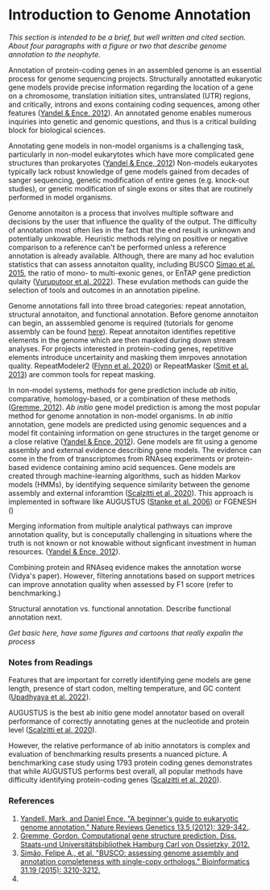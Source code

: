 # Introduction to Genome Annotation

*This section is intended to be a brief, but well written and cited section. About four paragraphs with a figure or two that describe genome annotation to the neophyte.*

Annotation of protein-coding genes in an assembled genome is an essential process for genome sequencing projects. Structurally annotatted eukaryotic gene models provide precise information regarding the location of a gene on a chromosome, translation initiation sites, untranslated (UTR) regions, and critically, introns and exons containing coding sequences, among other features ([Yandel & Ence, 2012](https://www.nature.com/articles/nrg3174)). An annotated genome enables numerous inquiries into genetic and genomic questions, and thus is a critical building block for biological sciences. 

Annotating gene models in non-model organisms is a challenging task, particularly in non-model eukarytotes which have more complicated gene structures than prokaryotes ([Yandel & Ence, 2012](https://www.nature.com/articles/nrg3174)) Non-models eukaryotes typically lack robust knowledge of gene models gained from decades of sanger sequencing, genetic modification of entire genes (e.g. knock-out studies), or genetic modification of single exons or sites that are routinely performed in model organisms. 

Genome annotaiton is a process that involves multiple software and decisions by the user that influence the quality of the output. The difficulty of annotation most often lies in the fact that the end result is unknown and potentially unkowable. Heuristic methods relying on positive or negative comparison to a reference can't be performed unless a reference annotation is already available. Although, there are many ad hoc evalution statistics that can assess annotaiton quality, including BUSCO [Simao et al. 2015](https://academic.oup.com/bioinformatics/article/31/19/3210/211866), the ratio of mono- to multi-exonic genes, or EnTAP gene prediction qulaity ([Vuruputoor et al. 2022](https://doi.org/10.1101/2022.10.03.510643)). These evulation methods can guide the selection of tools and outcomes in an annotation pipeline. 

Genome annotations fall into three broad categories: repeat annotation, structural annotaiton, and functional annotation. Before genome annotaiton can begin, an asssembled genome is required (tutorials for genome assembly can be found [here](https://bioinformatics.uconn.edu/resources-and-events/tutorials-2/)). Repeat annotaiton identifies repetitive elements in the genome which are then masked during down stream analyses. For projects interested in protein-coding genes, repetitive elements introduce uncertainity and masking them imrpoves annotation quality. RepeatModeler2 ([Flynn et al. 2020](https://www.pnas.org/doi/10.1073/pnas.1921046117)) or RepeatMasker ([Smit et al. 2013](https://www.repeatmasker.org/)) are common tools for repeat masking. 

In non-model systems, methods for gene  prediction include *ab initio*, comparative, homology-based, or a combination of these methods ([Gremme, 2012](https://ediss.sub.uni-hamburg.de/handle/ediss/4964)). *Ab initio* gene model prediction is among the most popular method for genome annotation in non-model organisms. In *ab initio* annotation, gene models are predicted using genomic sequences and a model fit containing information on gene structures in the target genome or a close relative ([Yandel & Ence, 2012](https://www.nature.com/articles/nrg3174)). Gene models are fit using a genome assembly and external evidence describing gene models. The evidence can come in the from of transcriptomes from RNAseq experiments or protein-based evidence containing amino acid sequences. Gene models are created through machine-learning algorithms, such as hidden Markov models (HMMs), by identifying sequence similarity between the genome assembly and external inforamtion ([Scalzitti et al. 2020](https://doi.org/10.1186/s12864-020-6707-9)). This approach is implemented in software like AUGUSTUS ([Stanke et al. 2006](https://doi.org/10.1186/1471-2105-7-62)) or FGENESH ([]())


Merging information from multiple analytical pathways can improve annotation quality, but is conceputally challenging in situations where the truth is not known or not knowable without signficant investment in human resources. ([Yandel & Ence, 2012](https://www.nature.com/articles/nrg3174)). 

Combining protein and RNAseq evidence makes the annotation worse (Vidya's paper). However, filtering annotations based on support metrices can improve annotation quality when assessed by F1 score (refer to benchmarking.)

Structural annotation vs. functional annotation. Describe functional annotation next.

*Get basic here, have some figures and cartoons that really expalin the process*


### Notes from Readings

Features that are important for corretly identifying gene models are gene length, presence of start codon, melting temperature, and GC content ([Upadhyaya et al. 2022](https://pubmed.ncbi.nlm.nih.gov/35736770/)).

AUGUSTUS is the best ab initio gene model annotator based on overall performance of correctly annotating genes at the nucleotide and protein level ([Scalzitti et al. 2020](https://bmcgenomics.biomedcentral.com/articles/10.1186/s12864-020-6707-9)). 

However, the relative performance of ab initio annotators is complex and evaluation of benchmarking results presents a nuanced picture. A benchmarking case study using 1793 protein coding genes demonstrates that while AUGUSTUS performs best overall, all popular methods have difficulty identifying protein-coding genes  ([Scalzitti et al. 2020](https://bmcgenomics.biomedcentral.com/articles/10.1186/s12864-020-6707-9)). 



### References

1. [Yandell, Mark, and Daniel Ence. "A beginner's guide to eukaryotic genome annotation." Nature Reviews Genetics 13.5 (2012): 329-342.](https://www.nature.com/articles/nrg3174).
2. [Gremme, Gordon. Computational gene structure prediction. Diss. Staats-und Universitätsbibliothek Hamburg Carl von Ossietzky, 2012.](https://ediss.sub.uni-hamburg.de/handle/ediss/4964)
3. [Simão, Felipe A., et al. "BUSCO: assessing genome assembly and annotation completeness with single-copy orthologs." Bioinformatics 31.19 (2015): 3210-3212.](https://academic.oup.com/bioinformatics/article/31/19/3210/211866)
4. []()